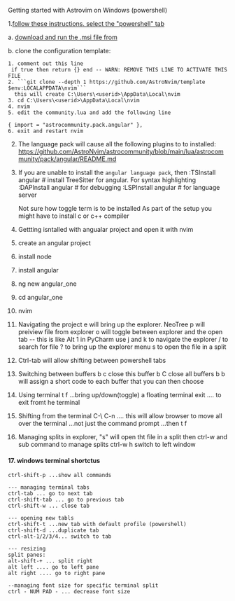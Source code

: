 Getting started with Astrovim on Windows (powershell)

1.[follow these instructions. select the "powershell" tab ](https://docs.astronvim.com/)

a. [download and run the .msi file from ](https://github.com/neovim/neovim/releases/tag/stable)

b. clone the configuration template:

    1. comment out this line
     if true then return {} end -- WARN: REMOVE THIS LINE TO ACTIVATE THIS FILE
    2. ```git clone --depth 1 https://github.com/AstroNvim/template $env:LOCALAPPDATA\nvim```
      this will create C:\Users\<userid>\AppData\Local\nvim
    3. cd C:\Users\<userid>\AppData\Local\nvim
    4. nvim
    5. edit the community.lua and add the following line

    { import = "astrocommunity.pack.angular" },
    6. exit and restart nvim

2. The language pack will cause all the following plugins to to installed:
   https://github.com/AstroNvim/astrocommunity/blob/main/lua/astrocommunity/pack/angular/README.md

3. If you are unable to install the `angular language pack`, then
   :TSInstall angular # install TreeSitter for angular. For syntax highlighting
   :DAPInstall angular # for debugging
   :LSPInstall angular # for language server

   Not sure how toggle term is to be installed
   As part of the setup you might have to install c or c++ compiler

4. Gettting isntalled with angualar project and open it with nvim
5. create an angular project
6. install node
7. install angular
8. ng new angular_one
9. cd angular_one
10. nvim
11. Navigating the project
    <space> e will bring up the explorer. NeoTree
    <space> <shift> p will preiview file from explorer
    <space> o will toggle between explorer and the open tab
    -- this is like Alt 1 in PyCharm
    use j and k to navigate the explorer
    / to search for file
    ? to bring up the explorer menu
    s to open the file in a split
12. Ctrl-tab will allow shifting between powershell tabs

13. Switching between buffers
    <space> b c close this buffer
    <space> b C close all buffers
    <space> b b will assign a short code to each buffer that you can then choose

14. Using terminal
    <space> t f ...bring up/down(toggle) a floating terminal
    exit .... to exit fromt he terminal

15. Shifting from the terminal
    C-\ C-n .... this will allow browser to move all over the terminal ...not just the command prompt
    ...then <space> t f

16. Managing splits
    in explorer, "s" will open tht file in a split
    then ctrl-w and sub command to manage splits
    ctrl-w h switch to left window

#### 17. windows terminal shortctus

    ctrl-shift-p ...show all commands

    --- managing terminal tabs
    ctrl-tab ... go to next tab
    ctrl-shift-tab ... go to previous tab
    ctrl-shift-w ... close tab

    --- opening new tabls
    ctrl-shift-t ...new tab with default profile (powershell)
    ctrl-shift-d ...duplicate tab
    ctrl-alt-1/2/3/4... switch to tab

    --- resizing
    split panes:
    alt-shift-+ ... split right
    alt left .... go to left pane
    alt right .... go to right pane

    --managing font size for specific terminal split
    ctrl - NUM PAD - ... decrease font size
